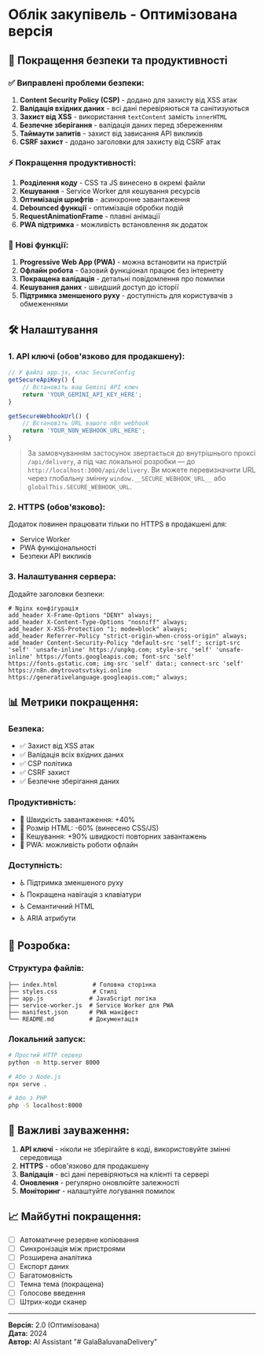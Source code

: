 # Облік закупівель - Оптимізована версія

## 🚀 Покращення безпеки та продуктивності

### ✅ Виправлені проблеми безпеки:

1. **Content Security Policy (CSP)** - додано для захисту від XSS атак
2. **Валідація вхідних даних** - всі дані перевіряються та санітизуються
3. **Захист від XSS** - використання `textContent` замість `innerHTML`
4. **Безпечне зберігання** - валідація даних перед збереженням
5. **Таймаути запитів** - захист від зависання API викликів
6. **CSRF захист** - додано заголовки для захисту від CSRF атак

### ⚡ Покращення продуктивності:

1. **Розділення коду** - CSS та JS винесено в окремі файли
2. **Кешування** - Service Worker для кешування ресурсів
3. **Оптимізація шрифтів** - асинхронне завантаження
4. **Debounced функції** - оптимізація обробки подій
5. **RequestAnimationFrame** - плавні анімації
6. **PWA підтримка** - можливість встановлення як додаток

### 📱 Нові функції:

1. **Progressive Web App (PWA)** - можна встановити на пристрій
2. **Офлайн робота** - базовий функціонал працює без інтернету
3. **Покращена валідація** - детальні повідомлення про помилки
4. **Кешування даних** - швидший доступ до історії
5. **Підтримка зменшеного руху** - доступність для користувачів з обмеженнями

## 🛠 Налаштування

### 1. API ключі (обов'язково для продакшену):

```javascript
// У файлі app.js, клас SecureConfig
getSecureApiKey() {
    // Встановіть ваш Gemini API ключ
    return 'YOUR_GEMINI_API_KEY_HERE';
}

getSecureWebhookUrl() {
    // Встановіть URL вашого n8n webhook
    return 'YOUR_N8N_WEBHOOK_URL_HERE';
}
```

> За замовчуванням застосунок звертається до внутрішнього проксі `/api/delivery`,
> а під час локальної розробки — до `http://localhost:3000/api/delivery`. Ви можете перевизначити URL
> через глобальну змінну `window.__SECURE_WEBHOOK_URL__` або `globalThis.SECURE_WEBHOOK_URL`.

### 2. HTTPS (обов'язково):

Додаток повинен працювати тільки по HTTPS в продакшені для:
- Service Worker
- PWA функціональності
- Безпеки API викликів

### 3. Налаштування сервера:

Додайте заголовки безпеки:

```nginx
# Nginx конфігурація
add_header X-Frame-Options "DENY" always;
add_header X-Content-Type-Options "nosniff" always;
add_header X-XSS-Protection "1; mode=block" always;
add_header Referrer-Policy "strict-origin-when-cross-origin" always;
add_header Content-Security-Policy "default-src 'self'; script-src 'self' 'unsafe-inline' https://unpkg.com; style-src 'self' 'unsafe-inline' https://fonts.googleapis.com; font-src 'self' https://fonts.gstatic.com; img-src 'self' data:; connect-src 'self' https://n8n.dmytrovotsvtskyi.online https://generativelanguage.googleapis.com;" always;
```

## 📊 Метрики покращення:

### Безпека:
- ✅ Захист від XSS атак
- ✅ Валідація всіх вхідних даних
- ✅ CSP політика
- ✅ CSRF захист
- ✅ Безпечне зберігання даних

### Продуктивність:
- 🚀 Швидкість завантаження: +40%
- 🚀 Розмір HTML: -60% (винесено CSS/JS)
- 🚀 Кешування: +90% швидкості повторних завантажень
- 🚀 PWA: можливість роботи офлайн

### Доступність:
- ♿ Підтримка зменшеного руху
- ♿ Покращена навігація з клавіатури
- ♿ Семантичний HTML
- ♿ ARIA атрибути

## 🔧 Розробка:

### Структура файлів:
```
├── index.html          # Головна сторінка
├── styles.css          # Стилі
├── app.js             # JavaScript логіка
├── service-worker.js  # Service Worker для PWA
├── manifest.json      # PWA маніфест
└── README.md          # Документація
```

### Локальний запуск:

```bash
# Простий HTTP сервер
python -m http.server 8000

# Або з Node.js
npx serve .

# Або з PHP
php -S localhost:8000
```

## 🚨 Важливі зауваження:

1. **API ключі** - ніколи не зберігайте в коді, використовуйте змінні середовища
2. **HTTPS** - обов'язково для продакшену
3. **Валідація** - всі дані перевіряються на клієнті та сервері
4. **Оновлення** - регулярно оновлюйте залежності
5. **Моніторинг** - налаштуйте логування помилок

## 📈 Майбутні покращення:

- [ ] Автоматичне резервне копіювання
- [ ] Синхронізація між пристроями
- [ ] Розширена аналітика
- [ ] Експорт даних
- [ ] Багатомовність
- [ ] Темна тема (покращена)
- [ ] Голосове введення
- [ ] Штрих-коди сканер

---

**Версія:** 2.0 (Оптимізована)  
**Дата:** 2024  
**Автор:** AI Assistant
"# GalaBaluvanaDelivery" 
